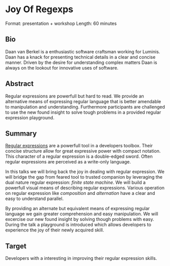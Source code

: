 Joy Of Regexps
==============

Format: presentation + workshop
Length: 60 minutes

Bio
---

Daan van Berkel is a enthusiastic software craftsman working for
Luminis. Daan has a knack for presenting technical details in a clear
and concise manner. Driven by the desire for understanding complex
matters Daan is always on the lookout for innovative uses of
software. 

Abstract
--------

Regular expressions are powerfull but hard to read. We provide an
alternative means of expressing regular language that is better
amendable to manipulation and understanding. Furthermore participants
are challenged to use the new found insight to solve tough problems in
a provided regular expression playground.

Summary
-------

[Regular expressions][regexps] are a powerfull tool in a developers
toolbox. Their concise structure allow for great expressive power with
compact notation. This character of a regular expression is a
double-edged sword. Often regular expressions are perceived as a
write-only language.

In this talks we will bring back the joy in dealing with regular
expression. We will bridge the gap from feared tool to trusted
companion by leveraging the dual nature regular expression: *finite
state machine*.
We will build a powerfull visual means of describing regular
expressions. Various operation on regular expression like
*composition* and *alternation* have a clear and easy to understand
parallel.

By providing an alternate but equivalent means of expressing regular
language we gain greater comprehension and easy manipulation. We will
excercise our new found insight by solving though problems with
easy. During the talk a playground is introduced which allows
developers to experience the joy of their newly acquired skill.

Target
------

Developers with a interesting in improving their regular expression skills.

[regexps]: http://en.wikipedia.org/wiki/Regular_expressions "Wikipedia on Regular Expressions"